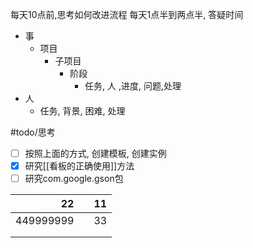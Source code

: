 每天10点前,思考如何改进流程
每天1点半到两点半, 答疑时间

- 事
	- 项目
		- 子项目
			- 阶段
				- 任务, 人 ,进度, 问题,处理
- 人
	- 任务, 背景, 困难, 处理

#todo/思考
- [ ] 按照上面的方式, 创建模板, 创建实例
- [x] 研究[[看板的正确使用]]方法
- [ ] 研究com.google.gson包

|        22 |     | 11  |
| ---------:| --- | --- |
| 449999999 |     | 33  |
|           |     |     |
|           |     |     |
